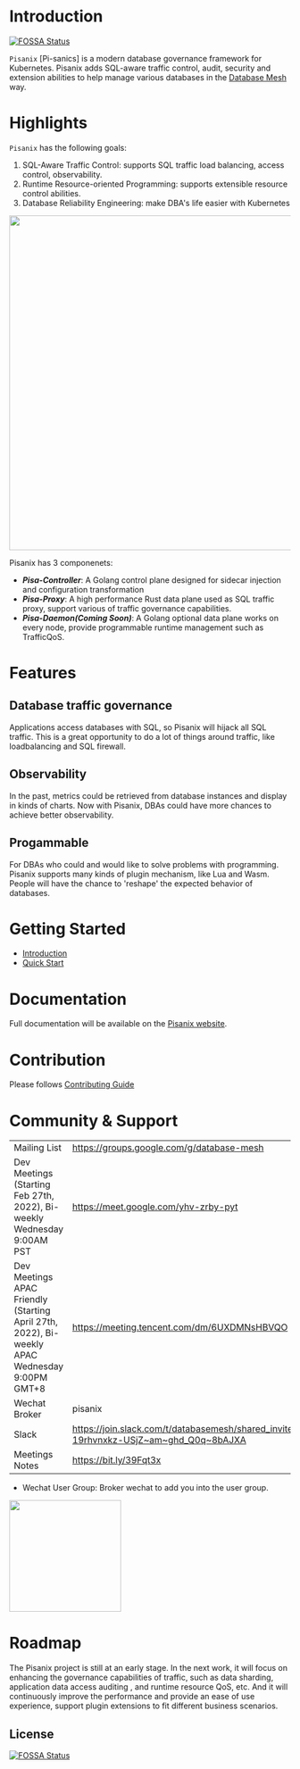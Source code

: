 # Introduction
[![FOSSA Status](https://app.fossa.com/api/projects/git%2Bgithub.com%2Fdatabase-mesh%2Fpisanix.svg?type=shield)](https://app.fossa.com/projects/git%2Bgithub.com%2Fdatabase-mesh%2Fpisanix?ref=badge_shield)


`Pisanix` [Pi-sanics] is a modern database governance framework for Kubernetes. Pisanix adds SQL-aware traffic control, audit, security and extension abilities to help manage various databases in the [Database Mesh](https://www.database-mesh.io) way.

# Highlights

`Pisanix` has the following goals:

1. SQL-Aware Traffic Control: supports SQL traffic load balancing, access control, observability.
2. Runtime Resource-oriented Programming: supports extensible resource control abilities.
3. Database Reliability Engineering: make DBA's life easier with Kubernetes

 <img src="static/pisanix-arch.png" width="600" length="600"/>

Pisanix has 3 componenets:

* ***Pisa-Controller***: A Golang control plane designed for sidecar injection and configuration transformation
* ***Pisa-Proxy***: A high performance Rust data plane used as SQL traffic proxy, support various of traffic governance capabilities.
* ***Pisa-Daemon(Coming Soon)***: A Golang optional data plane works on every node, provide programmable runtime management such as TrafficQoS.

# Features
## Database traffic governance

Applications access databases with SQL, so Pisanix will hijack all SQL traffic. This is a great opportunity to do a lot of things around traffic, like loadbalancing and SQL firewall.

## Observability

In the past, metrics could be retrieved from database instances and display in kinds of charts. Now with Pisanix, DBAs could have more chances to achieve better observability.

## Progammable 

For DBAs who could and would like to solve problems with programming. Pisanix supports many kinds of plugin mechanism, like Lua and Wasm. People will have the chance to 'reshape' the expected behavior of databases.

# Getting Started
- [Introduction](https://www.pisanix.io/docs/intro)
- [Quick Start](https://www.pisanix.io/docs/quickstart)

# Documentation
Full documentation will be available on the [Pisanix website](https://www.pisanix.io/).

# Contribution
Please follows [Contributing Guide](./CONTRIBUTING.md)

# Community & Support
| | |
|:-|:-|
| Mailing List| https://groups.google.com/g/database-mesh |
| Dev Meetings (Starting Feb 27th, 2022), Bi-weekly Wednesday 9:00AM PST|https://meet.google.com/yhv-zrby-pyt |
| Dev Meetings APAC Friendly (Starting April 27th, 2022), Bi-weekly APAC Wednesday 9:00PM GMT+8|https://meeting.tencent.com/dm/6UXDMNsHBVQO |
| Wechat Broker|pisanix|
| Slack |https://join.slack.com/t/databasemesh/shared_invite/zt-19rhvnxkz-USjZ~am~ghd_Q0q~8bAJXA  |
| Meetings Notes |https://bit.ly/39Fqt3x |

- Wechat User Group: Broker wechat to add you into the user group.
 <img src="static/wechat-user-group-broker.jpeg" width="200" length="200"/>

# Roadmap
The Pisanix project is still at an early stage. In the next work, it will focus on enhancing the governance capabilities of traffic, such as data sharding, application data access auditing , and runtime resource QoS, etc. And it will continuously improve the performance and provide an ease of use experience, support plugin extensions to fit different business scenarios.


## License
[![FOSSA Status](https://app.fossa.com/api/projects/git%2Bgithub.com%2Fdatabase-mesh%2Fpisanix.svg?type=large)](https://app.fossa.com/projects/git%2Bgithub.com%2Fdatabase-mesh%2Fpisanix?ref=badge_large)